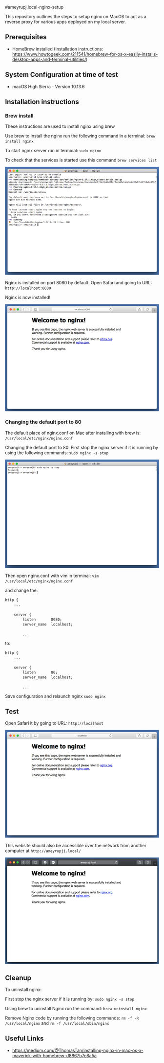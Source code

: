 #ameyrupj.local-nginx-setup

This repository outlines the steps to setup nginx on MacOS to act as a reverse proxy for various apps deployed on my local server.

## Prerequisites 

- HomeBrew installed (Installation instructions: https://www.howtogeek.com/211541/homebrew-for-os-x-easily-installs-desktop-apps-and-terminal-utilities/)

## System Configuration at time of test

- macOS High Sierra - Version 10.13.6 

## Installation instructions

### Brew install

These instructions are used to install nginx using brew

Use brew to install the nginx run the following command in a terminal: `brew install nginx`

To start nginx server run in terminal: `sudo nginx`

To check that the services is started use this command `brew services list`

![terminal brew install nginx](images/terminal-brew-install-nginx.png)

Nginx is installed on port 8080 by default. Open Safari and going to URL: `http://localhost:8080`

Nginx is now installed!

![safari nginx port 8080](images/safari-nginx-8080.png)


### Changing the default port to 80

The default place of nginx.conf on Mac after installing with brew is:
`/usr/local/etc/nginx/nginx.conf`

Changing the default port to 80. First stop the nginx server if it is running by using the following commands:
`sudo nginx -s stop`

![terminal nginx stop](images/terminal-nginx-stop.png)

Then open nginx.conf with vim in terminal:
`vim /usr/local/etc/nginx/nginx.conf`

and change the:

```
http {
    ...

    server {
        listen       8080;
        server_name  localhost;

        ...
```

to:

```
http {
    ...

    server {
        listen       80;
        server_name  localhost;

        ...
```

Save configuration and relaunch nginx
`sudo nginx`

## Test 

Open Safari it by going to URL:
`http://localhost`

![safari nginx port 80](images/safari-nginx-80.png)

This website should also be accessible over the network from another computer at `http://ameyrupji.local/`

![network safari nginx](images/network-safari-nginx.png)



## Cleanup

To uninstall nginx:

First stop the nginx server if it is running by:
`sudo nginx -s stop`

Using brew to uninstall Nginx run the command: 
`brew uninstall nginx`

Remove Nginx code by running the following commands:
`rm -f -R /usr/local/nginx` and `rm -f /usr/local/sbin/nginx`


## Useful Links

- https://medium.com/@ThomasTan/installing-nginx-in-mac-os-x-maverick-with-homebrew-d8867b7e8a5a